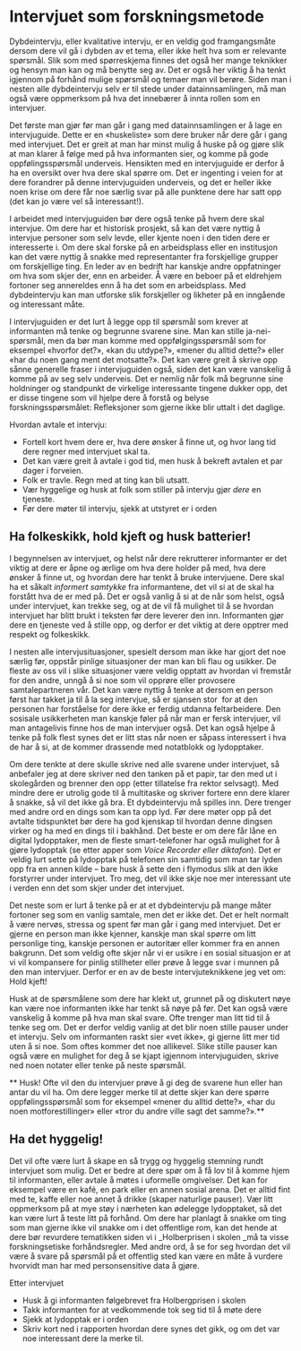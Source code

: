 # Intervjuet som forskningsmetode

Dybdeintervju, eller kvalitative intervju, er en veldig god framgangsmåte dersom dere vil gå i dybden av et tema, eller ikke helt hva som er relevante spørsmål. Slik som med spørreskjema finnes det også her mange teknikker og hensyn man kan og må benytte seg av. Det er også her viktig å ha tenkt igjennom på forhånd mulige spørsmål og temaer man vil berøre. Siden man i nesten alle dybdeintervju selv er til stede under datainnsamlingen, må man også være oppmerksom på hva det innebærer å innta rollen som en intervjuer.

Det første man gjør før man går i gang med datainnsamlingen er å lage en intervjuguide. Dette er en «huskeliste» som dere bruker når dere går i gang med intervjuet. Det er greit at man har minst mulig å huske på og gjøre slik at man klarer å følge med på hva informanten sier, og komme på gode oppfølingsspørsmål underveis. Hensikten med en intervjuguide er derfor å ha en oversikt over hva dere skal spørre om. Det er ingenting i veien for at dere forandrer på denne intervjuguiden underveis, og det er heller ikke noen krise om dere får noe særlig svar på alle punktene dere har satt opp (det kan jo være vel så interessant!).

I arbeidet med intervjuguiden bør dere også tenke på hvem dere skal intervjue. Om dere har et historisk prosjekt, så kan det være nyttig å intervjue personer som selv levde, eller kjente noen i den tiden dere er interesserte i. Om dere skal forske på en arbeidsplass eller en institusjon kan det være nyttig å snakke med representanter fra forskjellige grupper om forskjellige ting. En leder av en bedrift har kanskje andre oppfatninger om hva som skjer der, enn en arbeider. Å være en beboer på et eldrehjem fortoner seg annereldes enn å ha det som en arbeidsplass. Med dybdeintervju kan man utforske slik forskjeller og likheter på en inngående og interessant måte.

I intervjuguiden er det lurt å legge opp til spørsmål som krever at informanten må tenke og begrunne svarene sine. Man kan stille ja-nei-spørsmål, men da bør man komme med oppfølgingsspørsmål som for eksempel «hvorfor det?», «kan du utdype?», «mener du alltid dette?» eller «har du noen gang ment det motsatte?». Det kan være greit å skrive opp sånne generelle fraser i intervjuguiden også, siden det kan være vanskelig å komme på av seg selv underveis. Det er nemlig når folk må begrunne sine holdninger og standpunkt de virkelige interessante tingene dukker opp, det er disse tingene som vil hjelpe dere å forstå og belyse forskningsspørsmålet: Refleksjoner som gjerne ikke blir uttalt i det daglige.

Hvordan avtale et intervju:

  * Fortell kort hvem dere er, hva dere ønsker å finne ut, og hvor lang tid dere regner med intervjuet skal ta.
  * Det kan være greit å avtale i god tid, men husk å bekreft avtalen et par dager i forveien.
  * Folk er travle. Regn med at ting kan bli utsatt.
  * Vær hyggelige og husk at folk som stiller på intervju gjør _dere_ en tjeneste.
  * Før dere møter til intervju, sjekk at utstyret er i orden

## Ha folkeskikk, hold kjeft og husk batterier!

I begynnelsen av intervjuet, og helst når dere rekrutterer informanter er det viktig at dere er åpne og ærlige om hva dere holder på med, hva dere ønsker å finne ut, og hvordan dere har tenkt å bruke intervjuene. Dere skal ha et såkalt _informert samtykke_ fra informantene, det vil si at de skal ha forstått hva de er med på. Det er også vanlig å si at de når som helst, også under intervjuet, kan trekke seg, og at de vil få mulighet til å se hvordan intervjuet har blitt brukt i teksten før dere leverer den inn. Informanten gjør dere en tjeneste ved å stille opp, og derfor er det viktig at dere opptrer med respekt og folkeskikk.

I nesten alle intervjusituasjoner, spesielt dersom man ikke har gjort det noe særlig før, oppstår pinlige situasjoner der man kan bli flau og usikker. De fleste av oss vil i slike situasjoner være veldig opptatt av hvordan vi fremstår for den andre, unngå å si noe som vil opprøre eller provosere samtalepartneren vår. Det kan være nyttig å tenke at dersom en person først har takket ja til å la seg intervjue, så er sjansen stor  for at den personen har forståelse for dere ikke er ferdig utdanna feltarbeidere. Den sosisale usikkerheten man kanskje føler på når man er fersk intervjuer, vil man antagelivis finne hos de man intervjuer også. Det kan også hjelpe å tenke på folk flest synes det er litt stas når noen er såpass interessert i hva de har å si, at de kommer drassende med notatblokk og lydopptaker.

Om dere tenkte at dere skulle skrive ned alle svarene under intervjuet, så anbefaler jeg at dere skriver ned den tanken på et papir, tar den med ut i skolegården og brenner den opp (etter tillatelse fra rektor selvsagt). Med mindre dere er utrolig gode til å multitaske og skriver fortere enn dere klarer å snakke, så vil det ikke gå bra. Et dybdeintervju må spilles inn. Dere trenger med andre ord en dings som kan ta opp lyd. Før dere møter opp på det avtalte tidspunktet bør dere ha god kjenskap til hvordan denne dingsen virker og ha med en dings til i bakhånd. Det beste er om dere får låne en digital lydopptaker, men de fleste smart-telefoner har også mulighet for å gjøre lydopptak (se etter apper som _Voice Recorder _eller_ diktafon_). Det er veldig lurt sette på lydopptak på telefonen sin samtidig som man tar lyden opp fra en annen kilde – bare husk å sette den i flymodus slik at den ikke forstyrrer under intervjuet. Tro meg, det vil ikke skje noe mer interessant ute i verden enn det som skjer under det intervjuet.

Det neste som er lurt å tenke på er at et dybdeintervju på mange måter fortoner seg som en vanlig samtale, men det er ikke det. Det er helt normalt å være nervøs, stressa og spent før man går i gang med intervjuet. Det er gjerne en person man ikke kjenner, kanskje man skal spørre om litt personlige ting, kanskje personen er autoritær eller kommer fra en annen bakgrunn. Det som veldig ofte skjer når vi er usikre i en sosial situasjon er at vi vil kompansere for pinlig stillheter eller prøve å legge svar i munnen på den man intervjuer. Derfor er en av de beste intervjuteknikkene jeg vet om: Hold kjeft!

Husk at de spørsmålene som dere har klekt ut, grunnet på og diskutert nøye kan være noe informanten ikke har tenkt så nøye på før. Det kan også være vanskelig å komme på hva man skal svare. Ofte trenger man litt tid til å tenke seg om. Det er derfor veldig vanlig at det blir noen stille pauser under et intervju. Selv om informanten raskt sier «vet ikke», gi gjerne litt mer tid uten å si noe. Som oftes kommer det noe allikevel. Slike stille pauser kan også være en mulighet for deg å se kjapt igjennom intervjuguiden, skrive ned noen notater eller tenke på neste spørsmål.

** Husk! Ofte vil den du intervjuer prøve å gi deg de svarene hun eller han antar du vil ha. Om dere legger merke til at dette skjer kan dere spørre oppfølingsspørsmål som for eksempel «mener du alltid dette?», «har du noen motforestillinger» eller «tror du andre ville sagt det samme?».**

## Ha det hyggelig!

Det vil ofte være lurt å skape en så trygg og hyggelig stemning rundt intervjuet som mulig. Det er bedre at dere spør om å få lov til å komme hjem til informanten, eller avtale å møtes i uformelle omgivelser. Det kan for eksempel være en kafé, en park eller en annen sosial arena. Det er alltid fint med te, kaffe eller noe annet å drikke (skaper naturlige pauser). Vær litt oppmerksom på at mye støy i nærheten kan ødelegge lydopptaket, så det kan være lurt å teste litt på forhånd. Om dere har planlagt å snakke om ting som man gjerne ikke vil snakke om i det offentlige rom, kan det hende at dere bør revurdere tematikken siden vi i _Holberprisen i skolen _må ta visse forskningsetiske forhåndsregler. Med andre ord, å se for seg hvordan det vil være å svare på spørsmål på et offentlig sted kan være en måte å vurdere hvorvidt man har med personsensitive data å gjøre.

Etter intervjuet

  * Husk å gi informanten følgebrevet fra Holbergprisen i skolen
  * Takk informanten for at vedkommende tok seg tid til å møte dere
  * Sjekk at lydopptak er i orden
  * Skriv kort ned i rapporten hvordan dere synes det gikk, og om det var noe interessant dere la merke til.
